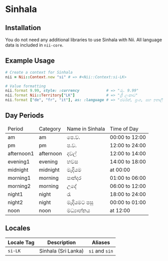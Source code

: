 <!-- This file has been generated. Source: languages/_template.md.erb -->

# Sinhala

## Installation

You do not need any additional libraries to use Sinhala with Nii.
All language data is included in `nii-core`.

## Example Usage

``` ruby
# Create a context for Sinhala
nii = Nii::Context.new "si" # => #<Nii::Context:si-LK>

# Value formatting
nii.format 9.99, style: :currency            # => "රු. 9.99"
nii.format Nii::Territory["LK"]              # => "ශ්‍රී ලංකාව"
nii.format ["de", "fr", "it"], as: :language # => "ජර්මන්, ප්‍රංශ, සහ ඉතාලි"
```

## Day Periods


<table>
  <thead>
    <tr>
      <td>Period</td>
      <td>Category</td>
      <td>Name in Sinhala</td>
      <td>Time of Day</td>
    </tr>
  </thead>
  <tbody>
    <tr>
      <td>am</td>
      <td>am</td>
      <td>පෙ.ව.</td>
      <td>00:00 to 12:00</td>
    </tr>
    <tr>
      <td>pm</td>
      <td>pm</td>
      <td>ප.ව.</td>
      <td>12:00 to 24:00</td>
    </tr>
    <tr>
      <td>afternoon1</td>
      <td>afternoon</td>
      <td>දවල්</td>
      <td>12:00 to 14:00</td>
    </tr>
    <tr>
      <td>evening1</td>
      <td>evening</td>
      <td>හවස</td>
      <td>14:00 to 18:00</td>
    </tr>
    <tr>
      <td>midnight</td>
      <td>midnight</td>
      <td>මැදියම</td>
      <td>at 00:00</td>
    </tr>
    <tr>
      <td>morning1</td>
      <td>morning</td>
      <td>පාන්දර</td>
      <td>01:00 to 06:00</td>
    </tr>
    <tr>
      <td>morning2</td>
      <td>morning</td>
      <td>උදේ</td>
      <td>06:00 to 12:00</td>
    </tr>
    <tr>
      <td>night1</td>
      <td>night</td>
      <td>රෑ</td>
      <td>18:00 to 24:00</td>
    </tr>
    <tr>
      <td>night2</td>
      <td>night</td>
      <td>මැදියමට පසු</td>
      <td>00:00 to 01:00</td>
    </tr>
    <tr>
      <td>noon</td>
      <td>noon</td>
      <td>මධ්‍යාහ්නය</td>
      <td>at 12:00</td>
    </tr>
  </tbody>
</table>



## Locales

<table>
  <thead>
    <tr>
      <th>Locale Tag</th>
      <th>Description</th>
      <th>Aliases</th>
    </tr>
  </thead>
  <tbody>
    <tr>
      <td><code>si-LK</code></td>
      <td>Sinhala (Sri Lanka)</td>
      <td><code>si</code> and <code>sin</code></td>
    </tr>
  </tbody>
</table>

